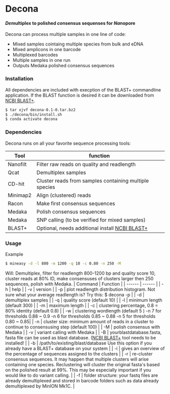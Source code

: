 # Decona

####  *De*multiplex to polished *co*nsensus sequenses for *Na*nopore
Decona can process multiple samples in one line of code:
- Mixed samples cointaing multiple species from bulk and eDNA
- Mixed amplicons in one barcode
- Multiplexed barcodes
- Multiple samples in one run
- Outputs Medaka polished consensus sequences

### Installation

All dependencies are included with execption of the BLAST+ commandline application. If the BLAST function is desired it can be downloaded from  [NCBI BLAST+](https://www.ncbi.nlm.nih.gov/books/NBK52640/).

```sh
$ tar xjvf decona-0.1-0.tar.bz2
$ ./decona/bin/install.sh
$ conda activate decona
```

### Dependencies

Decona runs on all your favorite sequence processing tools:

| Tool | function |
| ------ | ------ |
| Nanofilt | Filter raw reads on quality and readlength |
| Qcat | Demultiplex samples |
| CD-hit | Cluster reads from samples containing multiple species |
| Minimap2 | Align (clustered) reads |
| Racon | Make first consensus sequences |
| Medaka | Polish consensus sequences |
| Medaka | SNP calling (to be verified for mixed samples) |
| BLAST+ | Optional, needs additional install [NCBI BLAST+](https://www.ncbi.nlm.nih.gov/books/NBK52640/) |


### Usage
Example 
```sh 
$ mineasy -d -l 800 -m 1200 -q 10 -c 0.80 -n 250 -M 
```
Will: Demultiplex, filter for readlength 800-1200 bp and quality score 10, cluster reads at 80% ID, make consensuses of clusters larger then 250 sequences, polish with Medaka.
| Command | Function | 
| ------ | ------ |
| -h | help | 
| -v | version | 
| -p | plot readlength distribution histogram. Not sure what your average readlength is? Try this: $ decona -p |
| -d | demultiplex samples |
| -q | quality score (default 10) |
| -l | minimum length (default 300) |
| -m | maximum length |
| -c | clustering percentage, 0.8 = 80% identity (default 0.8) |
| -w | clustering wordlength (default 5 )
-n 7      for thresholds 0.88 ~ 0.9
-n 6      for thresholds 0.85 ~ 0.88
-n 5      for thresholds 0.80 ~ 0.85|
| -n | cluster size: minimum amount of reads in a cluster to continue to consensusing step (default 100) |
| -M | polish consensus with Medaka |
| -v | variant calling with Medaka |
| -B | yourblastdatabase.fasta, fasta file can be used as blast database. ([NCBI BLAST+](https://www.ncbi.nlm.nih.gov/books/NBK52640/) tool needs to be installed! |
| -b | /path/to/existing/blast/database Use this option if you already have a BLAST+ database on your system | 
| -i | gives an overview of the percentage of sequences assigned to the clusters |
| -r | re-cluster consensus sequences. It may happen that multiple clusters will arise containing one species. Reclustering will cluster the original fasta's based on the polished result at 99%. This may be especially important if you would like to do variant calling. |
| -f | folder structure: your fastq files are already demultiplexed and stored in barcode folders such as data already demultiplexed by MinION Mk1C. |

